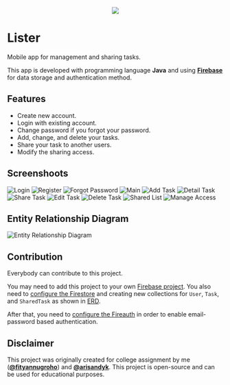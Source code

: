 <div  align="center">
  <img src="assets/lister-logo.jpeg">
</div>

# **Lister**

Mobile app for management and sharing tasks.

This app is developed with programming language **Java** and using [**Firebase**](https://firebase.google.com/docs/android/setup#java) for data storage and authentication method.

## Features
- Create new account.
- Login with existing account.
- Change password if you forgot your password.
- Add, change, and delete your tasks.
- Share your task to another users.
- Modify the sharing access.

## Screenshoots

![Login](screenshoots/1.0-login.jpg)
![Register](screenshoots/2.0-register.jpg)
![Forgot Password](screenshoots/3.0-forgot-password.jpg)
![Main](screenshoots/4.0-main.jpg)
![Add Task](screenshoots/5.0-add-task.jpg)
![Detail Task](screenshoots/6.0-detail-task.jpg)
![Share Task](screenshoots/7.0-share-task.jpg)
![Edit Task](screenshoots/8.0-edit-task.jpg)
![Delete Task](screenshoots/9.0-delete-task.jpg)
![Shared List](screenshoots/10.0-shared-list.jpg)
![Manage Access](screenshoots/11.0-manage-access.jpg)

## Entity Relationship Diagram

![Entity Relationship Diagram](assets/erd-v1.0.0.png)

## Contribution

Everybody can contribute to this project.

You may need to add this project to your own [Firebase project](https://firebase.google.com/docs/android/setup#create-firebase-project). You also need to [configure the Firestore](https://firebase.google.com/docs/firestore/quickstart#java) and creating new collections for `User`, `Task`, and `SharedTask` as shown in [ERD](README.md#entity-relationship-diagram).

After that, you need to [configure the Fireauth](https://firebase.google.com/docs/auth/android/password-auth#before_you_begin) in order to enable email-password based authentication.

## Disclaimer

This project was originally created for college assignment by me ([**@fityannugroho**](https://github.com/fityannugroho)) and [**@arisandyk**](https://github.com/arisandyk). This project is open-source and can be used for educational purposes.
